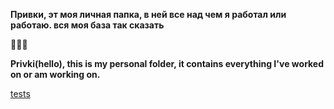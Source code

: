**Привки, эт моя личная папка, в ней все над чем я работал или работаю. вся моя база так сказать**

🧩🕵️‍♂️

**Privki(hello), this is my personal folder, it contains everything I've worked on or am working on.**

<a href="zMainIntetactivTest\index.html">tests</a>